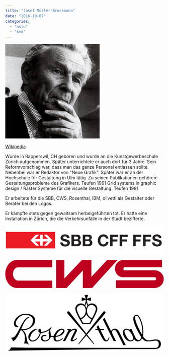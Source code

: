 ```yaml
---
title: "Josef Müller-Brockmann"
date: "2016-10-07"
categories: 
  - "hslu"
  - "kvd"
---
```


[![josefmuellerbrockmann](./images/josefMuellerBrockmann.jpg)](http://blog.thecell.eu/wp-content/uploads/2016/10/josefMuellerBrockmann.jpg)

[Wikipedia](https://de.wikipedia.org/wiki/Josef_M%C3%BCller-Brockmann)

Wurde in Rapperswil, CH geboren und wurde an die Kunstgewerbeschule Zürich aufgenommen. Später unterrichtete er auch dort für 3 Jahre. Sein Reformvorschlag war, dass man das ganze Personal entlassen sollte. Nebenbei war er Redaktor von "Neue Grafik". Später war er an der Hochschule für Gestaltung in Ulm tätig. Zu seinen Publikationen gehören: Gestaltungsprobleme des Grafikers. Teufen 1961 Grid systems in graphic design / Raster Systeme für die visuelle Gestaltung. Teufen 1981

Er arbeitete für die SBB, CWS, Rosenthal, IBM, olivetti als Gestalter oder Berater bei den Logos.

Er kämpfte stets gegen gewaltsam herbeigeführten tot. Er hatte eine Installation in Zürich, die die Verkehrsunfälle in der Stadt bezifferte.

[![josefmuellerbrockmann1](./images/josefMuellerBrockmann1.png)](http://blog.thecell.eu/wp-content/uploads/2016/10/josefMuellerBrockmann1.png)

[![josefmuellerbrockmann2](./images/josefMuellerBrockmann2.jpg)](http://blog.thecell.eu/wp-content/uploads/2016/10/josefMuellerBrockmann2.jpg)

[![josefmuellerbrockmann3](./images/josefMuellerBrockmann3.png)](http://blog.thecell.eu/wp-content/uploads/2016/10/josefMuellerBrockmann3.png)
